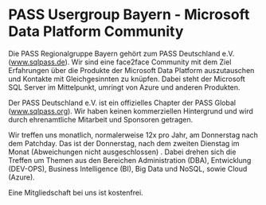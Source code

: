 # PASS Usergroup Bayern - Microsoft Data Platform Community

Die PASS Regionalgruppe Bayern gehört zum PASS Deutschland e.V. (www.sqlpass.de). Wir sind eine face2face Community mit dem Ziel Erfahrungen über die Produkte der Microsoft Data Platform auszutauschen und Kontakte mit Gleichgesinnten zu knüpfen. Dabei steht der Microsoft SQL Server im Mittelpunkt, umringt von Azure und anderen Produkten.

Der PASS Deutschland e.V. ist ein offizielles Chapter der PASS Global (www.sqlpass.org). Wir haben keinen kommerziellen Hintergrund und wird durch ehrenamtliche Mitarbeit und Sponsoren getragen.

Wir treffen uns monatlich, normalerweise 12x pro Jahr, am Donnerstag nach dem Patchday. Das ist der Donnerstag, nach dem zweiten Dienstag im Monat (Abweichungen nicht ausgeschlossen) . Dabei drehen sich die Treffen um Themen aus den Bereichen Administration (DBA), Entwicklung (DEV-OPS), Business Intelligence (BI), Big Data und NoSQL, sowie Cloud (Azure).

Eine Mitgliedschaft bei uns ist kostenfrei.

